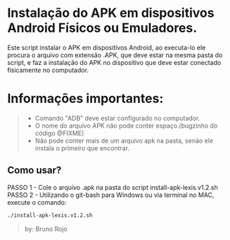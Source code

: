 # Instalação do APK em dispositivos Android Físicos ou Emuladores.
Este script instalar o APK em dispositivos Android, ao executa-lo ele procura o arquivo com extensão .APK, 
que deve estar na mesma pasta do script, e faz a instalação do APK no dispositivo que deve estar conectado 
físicamente no computador.

# Informações importantes:
> - Comando "ADB" deve estar configurado no computador. 
> - O nome do arquivo APK não pode conter espaço.(bugzinho do código @FIXME)
> - Não pode conter mais de um arquivo apk na pasta, senão ele instala o primeiro que encontrar.



## Como usar?  
PASSO 1 - Cole o arquivo .apk na pasta do script install-apk-lexis.v1.2.sh  
PASSO 2 - Utilizando o git-bash para Windows ou via terminal no MAC, execute o comando:
```bash
./install-apk-lexis.v1.2.sh
```


> by: Bruno Rojo